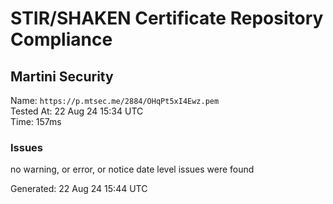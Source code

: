 # STIR/SHAKEN Certificate Repository Compliance

## Martini Security

Name: `https://p.mtsec.me/2884/OHqPt5xI4Ewz.pem`\
Tested At: 22 Aug 24 15:34 UTC\
Time: 157ms

### Issues

no warning, or error, or notice date level issues were found

Generated: 22 Aug 24 15:44 UTC